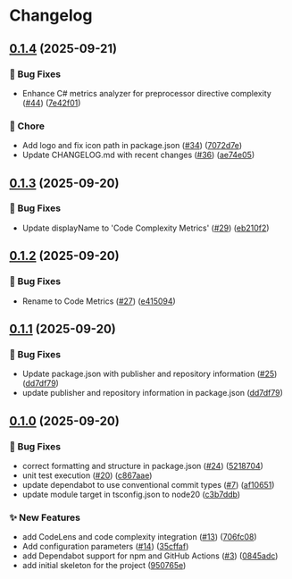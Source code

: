 # Changelog

## [0.1.4](https://github.com/askpt/code-metrics/compare/v0.1.3...v0.1.4) (2025-09-21)


### 🐛 Bug Fixes

* Enhance C# metrics analyzer for preprocessor directive complexity ([#44](https://github.com/askpt/code-metrics/issues/44)) ([7e42f01](https://github.com/askpt/code-metrics/commit/7e42f011433f978b0f7bd5dd2c590c4bbe170d1f))


### 🧹 Chore

* Add logo and fix icon path in package.json ([#34](https://github.com/askpt/code-metrics/issues/34)) ([7072d7e](https://github.com/askpt/code-metrics/commit/7072d7e28a6bc8b689c5080d74bc3448ab342d00))
* Update CHANGELOG.md with recent changes ([#36](https://github.com/askpt/code-metrics/issues/36)) ([ae74e05](https://github.com/askpt/code-metrics/commit/ae74e053b799c5d1582d22b1279a0c3b6894f5a4))

## [0.1.3](https://github.com/askpt/code-metrics/compare/v0.1.2...v0.1.3) (2025-09-20)


### 🐛 Bug Fixes

* Update displayName to 'Code Complexity Metrics' ([#29](https://github.com/askpt/code-metrics/issues/29)) ([eb210f2](https://github.com/askpt/code-metrics/commit/eb210f28d31cf406c1e26301d56edd6122f8cc30))

## [0.1.2](https://github.com/askpt/code-metrics/compare/v0.1.1...v0.1.2) (2025-09-20)


### 🐛 Bug Fixes

* Rename to Code Metrics ([#27](https://github.com/askpt/code-metrics/issues/27)) ([e415094](https://github.com/askpt/code-metrics/commit/e4150946728fc1dcf21089e6d95eefc7ca3e6d82))

## [0.1.1](https://github.com/askpt/code-complexity/compare/v0.1.0...v0.1.1) (2025-09-20)


### 🐛 Bug Fixes

* Update package.json with publisher and repository information ([#25](https://github.com/askpt/code-complexity/issues/25)) ([dd7df79](https://github.com/askpt/code-complexity/commit/dd7df79b913ed3e90973524e57e49c9d8dad15d8))
* update publisher and repository information in package.json ([dd7df79](https://github.com/askpt/code-complexity/commit/dd7df79b913ed3e90973524e57e49c9d8dad15d8))

## [0.1.0](https://github.com/askpt/code-complexity/compare/v0.0.1...v0.1.0) (2025-09-20)


### 🐛 Bug Fixes

* correct formatting and structure in package.json ([#24](https://github.com/askpt/code-complexity/issues/24)) ([5218704](https://github.com/askpt/code-complexity/commit/521870456809b5e4d526524020a3238a7293f269))
* unit test execution ([#20](https://github.com/askpt/code-complexity/issues/20)) ([c867aae](https://github.com/askpt/code-complexity/commit/c867aae46b74a086a229ac3b9971fe826745cbe7))
* update dependabot to use conventional commit types ([#7](https://github.com/askpt/code-complexity/issues/7)) ([af10651](https://github.com/askpt/code-complexity/commit/af10651d5fbec906a78ec62d232cdaf1d21f197a))
* update module target in tsconfig.json to node20 ([c3b7ddb](https://github.com/askpt/code-complexity/commit/c3b7ddbdda9d20327f31ca139ff71c3633f07046))


### ✨ New Features

* add CodeLens and code complexity integration ([#13](https://github.com/askpt/code-complexity/issues/13)) ([706fc08](https://github.com/askpt/code-complexity/commit/706fc08586f366aff7ef119e9cdbc7f425929bb7))
* Add configuration parameters ([#14](https://github.com/askpt/code-complexity/issues/14)) ([35cffaf](https://github.com/askpt/code-complexity/commit/35cffaf6da32c237be87e86c35c16e2c5889bd61))
* add Dependabot support for npm and GitHub Actions ([#3](https://github.com/askpt/code-complexity/issues/3)) ([0845adc](https://github.com/askpt/code-complexity/commit/0845adc7d5ae53cdab3a255408e5db0be52d8a53))
* add initial skeleton for the project ([950765e](https://github.com/askpt/code-complexity/commit/950765e9c171b58ec7f886dfb17397cc927ed2f0))
